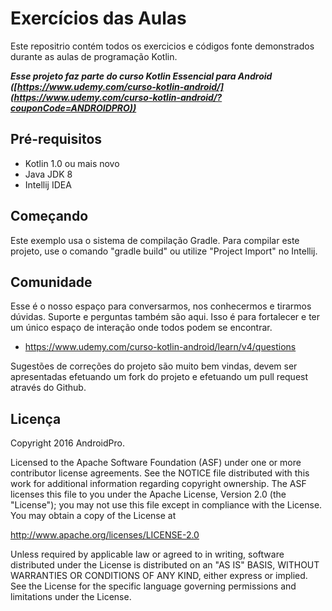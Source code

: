 Exercícios das Aulas
===================================

Este repositrio contém todos os exercicios e códigos fonte demonstrados durante as aulas de programação Kotlin.

***Esse projeto faz parte do curso Kotlin Essencial para Android ([https://www.udemy.com/curso-kotlin-android/](https://www.udemy.com/curso-kotlin-android/?couponCode=ANDROIDPRO))***


Pré-requisitos
--------------
- Kotlin 1.0 ou mais novo
- Java JDK 8
- Intellij IDEA


Começando
---------------
Este exemplo usa o sistema de compilação Gradle. Para compilar este projeto, use o comando "gradle build" ou utilize "Project Import" no Intellij.


Comunidade
-------

Esse é o nosso espaço para conversarmos, nos conhecermos e tirarmos dúvidas. Suporte e perguntas também são aqui. Isso é para fortalecer e ter um único espaço de interação onde todos podem se encontrar.

- https://www.udemy.com/curso-kotlin-android/learn/v4/questions

Sugestões de correções do projeto são muito bem vindas, devem ser apresentadas efetuando um fork do projeto e efetuando um pull request através do Github.


Licença
-------
Copyright 2016 AndroidPro.

Licensed to the Apache Software Foundation (ASF) under one or more contributor
license agreements.  See the NOTICE file distributed with this work for
additional information regarding copyright ownership.  The ASF licenses this
file to you under the Apache License, Version 2.0 (the "License"); you may not
use this file except in compliance with the License.  You may obtain a copy of
the License at

http://www.apache.org/licenses/LICENSE-2.0

Unless required by applicable law or agreed to in writing, software
distributed under the License is distributed on an "AS IS" BASIS, WITHOUT
WARRANTIES OR CONDITIONS OF ANY KIND, either express or implied.  See the
License for the specific language governing permissions and limitations under
the License.
